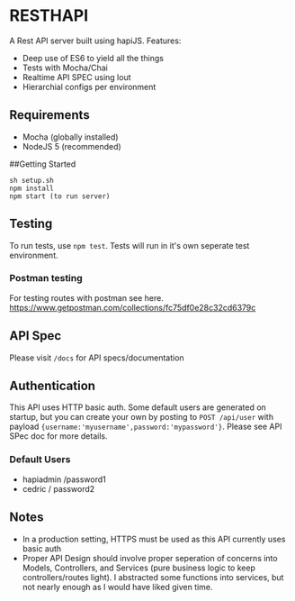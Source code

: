 # RESTHAPI
A Rest API server built using hapiJS.
Features:
- Deep use of ES6 to yield all the things
- Tests with Mocha/Chai
- Realtime API SPEC using lout
- Hierarchial configs per environment

## Requirements
- Mocha (globally installed)
- NodeJS 5 (recommended)

##Getting Started
```
sh setup.sh
npm install
npm start (to run server)
```

## Testing
To run tests, use `npm test`.
Tests will run in it's own seperate test environment.

### Postman testing
For testing routes with postman see here.
https://www.getpostman.com/collections/fc75df0e28c32cd6379c

## API Spec
Please visit `/docs` for API specs/documentation

## Authentication

This API uses HTTP basic auth.
Some default users are generated on startup, but you can create your own by posting to `POST /api/user` with payload `{username:'myusername',password:'mypassword'}`.
Please see API SPec doc for more details.

### Default Users
- hapiadmin /password1
- cedric / password2

## Notes
- In a production setting, HTTPS must be used as this API currently uses basic auth
- Proper API Design should involve proper seperation of concerns into Models, Controllers, and Services (pure business logic to keep controllers/routes light). I abstracted some functions into services, but not nearly enough as I would have liked given time.
